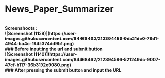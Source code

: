 # News_Paper_Summarizer
<br>
<b>Screenshoots : <b>
<br>
![Screenshot (1139)](https://user-images.githubusercontent.com/84468462/212394459-9da21de0-78d1-4944-ba4c-1945374dd9b1.png)
<br>
### Before inputting the url and submit button
<br>
![Screenshot (1140)](https://user-images.githubusercontent.com/84468462/212394596-521249dc-9007-47cf-b117-36b3192e9080.png)
<br>
### After pressing the submit button and input the URL


